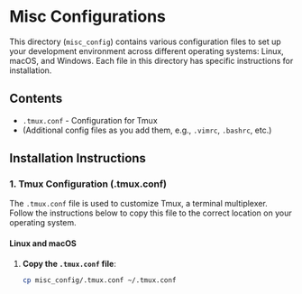 # Misc Configurations

This directory (`misc_config`) contains various configuration files to set up your development environment across different operating systems: Linux, macOS, and Windows. Each file in this directory has specific instructions for installation.

## Contents

- `.tmux.conf` - Configuration for Tmux
- (Additional config files as you add them, e.g., `.vimrc`, `.bashrc`, etc.)

## Installation Instructions

### 1. Tmux Configuration (.tmux.conf)

The `.tmux.conf` file is used to customize Tmux, a terminal multiplexer. Follow the instructions below to copy this file to the correct location on your operating system.

#### Linux and macOS

1. **Copy the `.tmux.conf` file**:
   ```bash
   cp misc_config/.tmux.conf ~/.tmux.conf
